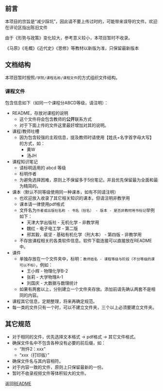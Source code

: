 ## 前言

本项目的宗旨是“减少踩坑”，因此请不要上传过时的，可能带来误导的文件。欢迎在评论区指出陈旧文件

由于《形势与政策》变化较大，参考意义较小，本项目暂时不收录。

《马原》《毛概》《近代史》《思修》等教材以新版为准，只保留最新版本

## 文档结构

本项目暂时按照`/学院/课程名称/课程文件`的方式组织文件结构。

### 课程文件

包含信息如下（如同一个课程分ABCD等级，请注明）：

- README，存放对课程的说明
  - 这个文件将会包含教师的**公开**联系方式
  - 对于下面上传的文件这里最好增加对其的说明。
- 课程/教师吐槽
  - 因为包含较强的主观信息，提及教师时请使用【姓氏+名字首字母大写】的方式，如：
    - 黄W
    - 汤JH
- 课程知识笔记
  - 请标明适用的 abcd 等级
  - 标明作者
  - 为避免选择困难，原则上不保留多于5份笔记，并且优先保留最为全面和最为精简的。
- 课本（默认不同等级使用同一种课本，如有不同请注明）
  - 也欢迎放入收录了其它相关知识的课本，但请注明非教学用
  - 课本请一律使用pdf格式
  - 文件名为`作者或出版社名称 - 书名（俗名） - 版本 - 是否非教材用书标记`举例如下：
    - 天津大学出版社 - 无机化学 - 非教学用
    - 魏红 - 电子电工学 - 第二版
    - 郉其毅，裴坚 - 基础有机化学（刑大本） - 第四版 - 非教学用
  - 不存放课程相关的各类软件信息。软件下载连接可以直接放在README中。
- 课件
  - 单独存放在一个文件夹中，标明：`教师姓名 - 课程等级与阶段（不分等级的课可以不标）`，例如：
    - 王小辉 - 物理化学B-2
    - 张莉 - 大学物理A-1
    - 刘国庆 - 大数据与数理统计
  - 如果有两套以上，分别建立一个文件夹存放。添加前请先确认两套不是相同的内容。
- 课程其它信息，定期整理，将来再确定规范。
- 每一类的文件只有一个时，可以不建立文件夹，三个以上必须要建立文件夹。

## 其它规范

- 对于相同的文件，优先选择文本格式  ->  pdf格式 -> 其它文件格式。
- 确保文件名中不包含各种没有必要的前后缀，如：
  - “附件2：xxx”
  - “xxx（打印版）”
- 确保文件名与其内容相符。
- 对于内容一致的文件，原则上只保留最新的一份。
- 暂时不收录视频文件等体积较大的文件。

返回[README](../README.md)